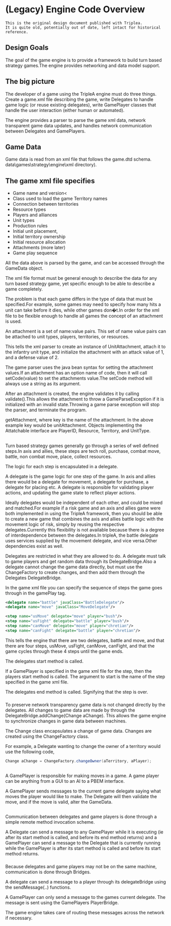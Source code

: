 # (Legacy) Engine Code Overview

```
This is the original design document published with Triplea.
It is quite old, potentially out of date, left intact for historical reference.
```

## Design Goals

The goal of the game engine is to provide a framework to
build turn based strategy games.The
engine provides networking and data model support.

## The big picture

The developer of a game using the TripleA engine must do
three things. Create a game.xml file
describing the game, write Delegates to handle game logic (or reuse existing
delegates), write GamePlayer classes that handle the user interaction (either
human or automated).

The engine provides a parser to parse the game xml data,
network transparent game data updates, and handles network communication
between Delegates and GamePlayers.

## Game Data

Game data is read from an xml file that follows the game.dtd
schema.
data\games\strategy\engine\xml directory).

## The game xml file specifies

* Game name and version<
* Class used to load the game
Territory names
* Connection between territories
* Resource types
* Players and alliances
* Unit types
* Production rules
* Initial unit placement,
* Initial territory ownership
* Initial resource allocation
* Attachments (more later)
* Game play sequence

All the data above is parsed by the game, and can be
accessed through the GameData object.

The xml file format must be general enough to describe the
data for any turn based strategy game, yet specific enough to be able to
describe a game completely.

The problem is that each game differs in the type of data
that must be specified.For example,
some games may need to specify how many hits a unit can take before it dies,
while other games don�t.In order for
the xml file to be flexible enough to handle all games the concept of an
attachment is used.

An attachment is a set of name:value pairs.<span
style="mso-spacerun: yes">  This set of name value pairs can be attached
to unit types, players, territories, or resources.

This tells the xml parser to create an instance of
UnitAttachment, attach it to the infantry unit type, and initialize the
attachment with an attack value of 1, and a defense value of 2.

The game parser uses the java bean syntax for setting the
attachment values.If an attachment
has an option name of code, then it will call setCode(value) to set the
attachments value.The setCode method
will always use a string as its argument.

After an attachment is created, the engine validates it by
calling validate().This allows the
attachment to throw a GameParseException if it is initialized with an invalid
state.Throwing a game parse exception
will stop the parser, and terminate the program.

getAttachment,
where key is the name of the attachment.
In the above example key would be unitAttachment.  Objects implementing the Attatchable
interface are PlayerID, Resource, Territory, and UnitType.

##

Turn based strategy games generally go through a series of
well defined steps.In axis and allies,
these steps are tech roll, purchase, combat move, battle, non combat move,
place, collect resources.

The logic for each step is encapsulated in a delegate.

A delegate is the game logic for one step of the game.<span
style="mso-spacerun: yes">  In axis and allies there would be a delegate
for movement, a delegate for purchase, a delegate for placing etc.<span
style="mso-spacerun: yes">   A delegate is responsible for validating
player actions, and updating the game state to reflect player actions.

Ideally delegates would be independent of each other, and
could be mixed and matched.For example
if a risk game and an axis and allies game were both implemented in using the
TripleA framework, then you should be able to create a new game that combines
the axis and allies battle logic with the movement logic of risk, simply by reusing
the respective delegates.Currently
this flexibility is not available because there is a degree of interdependence
between the delegates.In tripleA, the
battle delegate uses services supplied by the movement delegate, and vice
versa.Other dependencies exist as
well.

Delegates are restricted in what they are allowed to do. A
delegate must talk to game players and get random data through its
DelegateBridge.Also a delegate cannot
change the game data directly, but must use the ChangeFactory to create
changes, and then add them through the Delegates DelegateBridge.

In the game xml file you can specify the sequence of steps
the game goes through in the gamePlay tag.

```xml
<delegate name="battle" javaClass="BattleDelegate"/>
<delegate name="move" javaClass="MoveDelegate"/>

<step name="usMove" delegate="move" player="bush"/>
<step name="usFight" delegate="battle" player="bush"/>
<step name="canMove" delegate="move" player="chretian"/>
<step name="canFight" delegate="battle" player="chretian"/>
```

This tells the engine that there are two delegates, battle
and move, and that there are four steps, usMove, usFight, canMove, canFight,
and that the game cycles through these 4 steps until the game ends.

 The delegates start method is called.

 If a GamePlayer is specified in the game xml file for the step, then the
 players start method is called. The argument to start is the name of the
 step specified in the game xml file.

 The delegates end method is called. Signifying that the step is over.

###

To preserve network transparency game data is not changed
directly by the delegates. All changes
to game data are made by through the DelegateBridge.addChange(Change
aChange). This allows the game engine
to synchronize changes in game data between machines.

The Change class encapsulates a change of game data. Changes are created using the ChangeFactory
class.

For example, a Delegate wanting to change the owner of a
territory would use the following code,

```java
Change aChange = ChangeFactory.changeOwner(aTerritory, aPlayer);
```

##

A GamePlayer is responsible for making moves in a game.<span
style="mso-spacerun: yes">  A game player can be anything from a GUI to
an AI to a PBEM interface.

A GamePlayer sends messages to the current game delegate
saying what moves the player would like to make. The Delegate will then
validate the move, and if the move is valid, alter the GameData.

##

Communication between delegates and game players is done
through a simple remote method invocation scheme.

A Delegate can send a message to any GamePlayer while it is
executing (ie after its start method is called, and before its end method
returns) and a GamePlayer can send a message to the Delegate that is currently
running while the GamePlayer is after its start method is called and before its
start method returns.

###

Because delegates and game players may not be on the same
machine, communication is done through Bridges.

A delegate can send a message to a player through its
delegateBridge using the sendMessage(..) functions.

A GamePlayer can only send a message to the games current
delegate. The message is sent using the
GamePlayers PlayerBridge.

The game engine takes care of routing these messages across
the network if necessary.
